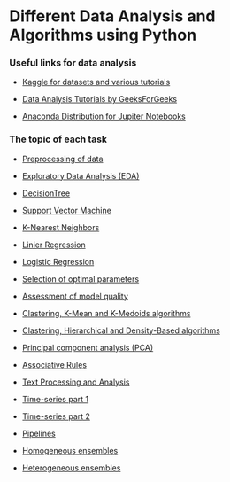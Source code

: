 <h1>Different Data Analysis and Algorithms using Python</h1>
 
<h3>Useful links for data analysis</h3>
<ul>
 <li><p><a href="https://www.kaggle.com">Kaggle for datasets and various tutorials</a></p></li>
  <li><p><a href="https://www.geeksforgeeks.org/data-science-tutorial/?ref=lbp">Data Analysis Tutorials by GeeksForGeeks</a></p></li>
  <li><p><a href="https://www.anaconda.com/download">Anaconda Distribution for Jupiter Notebooks</a></p></li>
</ul>

<h3>The topic of each task</h3>

<ul>
 <li><p><a href="Preprocessing of data">Preprocessing of data</a></p></li>
 <li><p><a href="Exploratory Data Analysis (EDA)">Exploratory Data Analysis (EDA)</a></p></li>
 <li><p><a href="DecisionTree">DecisionTree</a></p></li>
 <li><p><a href="SVM">Support Vector Machine</a></p></li>
 <li><p><a href="kNN">K-Nearest Neighbors</a></p></li>
 <li><p><a href="Linier Regression">Linier Regression</a></p></li>
 <li><p><a href="Logistic Regression">Logistic Regression</a></p></li>
 <li><p><a href="Selection of optimal parameters">Selection of optimal parameters</a></p></li>
 <li><p><a href="Assessment of model quality">Assessment of model quality</a></p></li>
 <li><p><a href="Clastering (k-mean, k-medoids)">Clastering, K-Mean and K-Medoids algorithms</a></p></li>
 <li><p><a href="Clastering (hierarchical, density-based )">Clastering, Hierarchical and Density-Based algorithms</a></p></li>
 <li><p><a href="PCA">Principal component analysis (PCA)</a></p></li>
 <li><p><a href="Associative rules">Associative Rules</a></p></li>
 <li><p><a href="Text Processing and Analysis">Text Processing and Analysis</a></p></li>
 <li><p><a href="Time-series part 1">Time-series part 1</a></p></li>
 <li><p><a href="Time-series part 2">Time-series part 2</a></p></li>
 <li><p><a href="Pipelines">Pipelines</a></p></li>
 <li><p><a href="Homogeneous ensembles">Homogeneous ensembles</a></p></li>
 <li><p><a href="Heterogeneous ensembles">Heterogeneous ensembles</a></p></li>
</ul>
